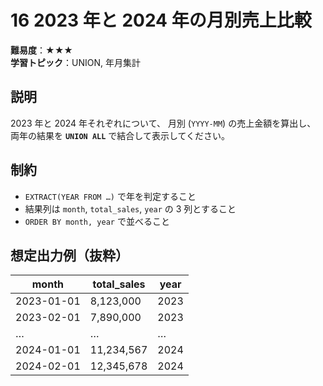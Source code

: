 # 16 2023 年と 2024 年の月別売上比較

**難易度**：★★★  
**学習トピック**：UNION, 年月集計

## 説明
2023 年と 2024 年それぞれについて、
月別 (`YYYY-MM`) の売上金額を算出し、
両年の結果を **`UNION ALL`** で結合して表示してください。

## 制約
* `EXTRACT(YEAR FROM …)` で年を判定すること
* 結果列は `month`, `total_sales`, `year` の 3 列とすること
* `ORDER BY month, year` で並べること

## 想定出力例（抜粋）

| month      | total_sales | year |
|------------|-------------|------|
| 2023-01-01 |  8,123,000  | 2023 |
| 2023-02-01 |  7,890,000  | 2023 |
| …          |    …        | …    |
| 2024-01-01 | 11,234,567  | 2024 |
| 2024-02-01 | 12,345,678  | 2024 |
